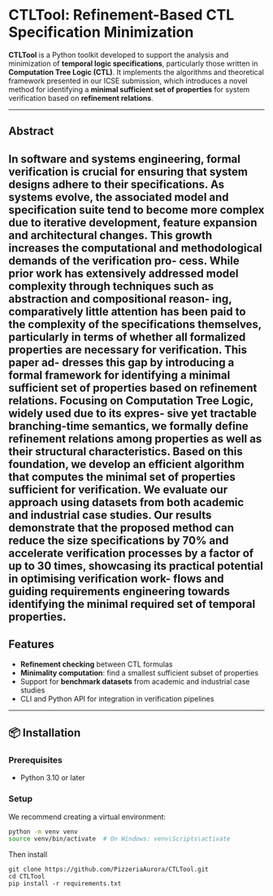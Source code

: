 # CTLTool: Refinement-Based CTL Specification Minimization

**CTLTool** is a Python toolkit developed to support the analysis and minimization of **temporal logic specifications**, particularly those written in **Computation Tree Logic (CTL)**. It implements the algorithms and theoretical framework presented in our ICSE submission, which introduces a novel method for identifying a **minimal sufficient set of properties** for system verification based on **refinement relations**.

---

## Abstract

In software and systems engineering, formal verification is crucial
for ensuring that system designs adhere to their specifications. As
systems evolve, the associated model and specification suite tend
to become more complex due to iterative development, feature
expansion and architectural changes. This growth increases the
computational and methodological demands of the verification pro-
cess. While prior work has extensively addressed model complexity
through techniques such as abstraction and compositional reason-
ing, comparatively little attention has been paid to the complexity
of the specifications themselves, particularly in terms of whether all
formalized properties are necessary for verification. This paper ad-
dresses this gap by introducing a formal framework for identifying
a minimal sufficient set of properties based on refinement relations.
Focusing on Computation Tree Logic, widely used due to its expres-
sive yet tractable branching-time semantics, we formally define
refinement relations among properties as well as their structural
characteristics. Based on this foundation, we develop an efficient
algorithm that computes the minimal set of properties sufficient for
verification. We evaluate our approach using datasets from both
academic and industrial case studies. Our results demonstrate that
the proposed method can reduce the size specifications by 70%
and accelerate verification processes by a factor of up to 30 times,
showcasing its practical potential in optimising verification work-
flows and guiding requirements engineering towards identifying
the minimal required set of temporal properties.
---

##  Features

- **Refinement checking** between CTL formulas
- **Minimality computation**: find a smallest sufficient subset of properties
- Support for **benchmark datasets** from academic and industrial case studies
- CLI and Python API for integration in verification pipelines

---

## 📦 Installation

### Prerequisites

- Python 3.10 or later

### Setup

We recommend creating a virtual environment:

```bash
python -m venv venv
source venv/bin/activate  # On Windows: venv\Scripts\activate
```

Then install 
```
git clone https://github.com/PizzeriaAurora/CTLTool.git
cd CTLTool
pip install -r requirements.txt
```


